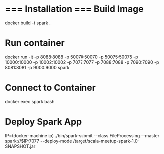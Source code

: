 === Installation ===
Build Image
===========

docker build -t spark .

Run container
=============
docker run -it -p 8088:8088 -p 50070:50070 -p 50075:50075 -p 10000:10000 -p 10002:10002 -p 7077:7077 -p 7088:7088 -p 7090:7090 -p 8081:8081 -p 9000:9000 spark

Connect to Container
=============
docker exec spark bash


Deploy Spark App
================
IP=(docker-machine ip)
./bin/spark-submit --class FileProcessing --master spark://$IP:7077 --deploy-mode /target/scala-meetup-spark-1.0-SNAPSHOT.jar
